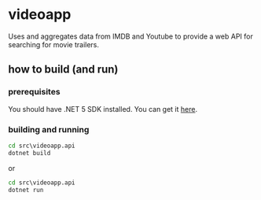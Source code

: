 # videoapp

Uses and aggregates data from IMDB and Youtube to provide a web API for searching for movie trailers.

## how to build (and run)

### prerequisites

You should have .NET 5 SDK installed. You can get it [here](https://dotnet.microsoft.com/download).

### building and running

```cmd
cd src\videoapp.api
dotnet build
```

or

```cmd
cd src\videoapp.api
dotnet run
```